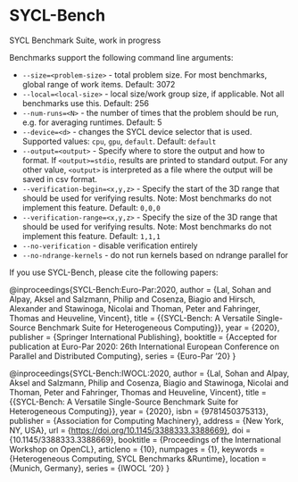 # SYCL-Bench
SYCL Benchmark Suite, work in progress

Benchmarks support the following command line arguments:
* `--size=<problem-size>` - total problem size. For most benchmarks, global range of work items. Default: 3072
* `--local=<local-size>` - local size/work group size, if applicable. Not all benchmarks use this. Default: 256
* `--num-runs=<N>` - the number of times that the problem should be run, e.g. for averaging runtimes. Default: 5
* `--device=<d>` - changes the SYCL device selector that is used. Supported values: `cpu`, `gpu`, `default`. Default: `default`
* `--output=<output>` - Specify where to store the output and how to format. If `<output>=stdio`, results are printed to standard output. For any other value, `<output>` is interpreted as a file where the output will be saved in csv format.
* `--verification-begin=<x,y,z>` - Specify the start of the 3D range that should be used for verifying results. Note: Most benchmarks do not implement this feature. Default: `0,0,0`
* `--verification-range=<x,y,z>` - Specify the size of the 3D range that should be used for verifying results. Note: Most benchmarks do not implement this feature. Default: `1,1,1`
* `--no-verification` - disable verification entirely
* `--no-ndrange-kernels` - do not run kernels based on ndrange parallel for

If you use SYCL-Bench, please cite the following papers:

@inproceedings{SYCL-Bench:Euro-Par:2020,
author = {Lal, Sohan and Alpay, Aksel and Salzmann, Philip and Cosenza, Biagio and Hirsch, Alexander and Stawinoga, Nicolai and Thoman, Peter and Fahringer, Thomas and Heuveline, Vincent},
title = {{SYCL-Bench: A Versatile Single-Source Benchmark Suite for Heterogeneous Computing}},
year = {2020},
publisher = {Springer International Publishing},
booktitle = {Accepted for publication at Euro-Par 2020: 26th International European Conference on Parallel and Distributed Computing},
series = {Euro-Par ’20}
}

@inproceedings{SYCL-Bench:IWOCL:2020,
author = {Lal, Sohan and Alpay, Aksel and Salzmann, Philip and Cosenza, Biagio and Stawinoga, Nicolai and Thoman, Peter and Fahringer, Thomas and Heuveline, Vincent},
title = {{SYCL-Bench: A Versatile Single-Source Benchmark Suite for Heterogeneous Computing}},
year = {2020},
isbn = {9781450375313},
publisher = {Association for Computing Machinery},
address = {New York, NY, USA},
url = {https://doi.org/10.1145/3388333.3388669},
doi = {10.1145/3388333.3388669},
booktitle = {Proceedings of the International Workshop on OpenCL},
articleno = {10},
numpages = {1},
keywords = {Heterogeneous Computing, SYCL Benchmarks &Runtime},
location = {Munich, Germany},
series = {IWOCL ’20}
}

